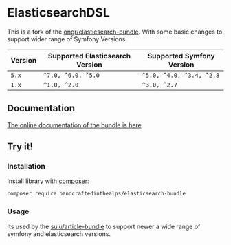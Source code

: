 # ElasticsearchDSL

This is a fork of the [ongr/elasticsearch-bundle](https://github.com/ongr-io/elasticsearchbundle).
With some basic changes to support wider range of Symfony Versions.

| Version   | Supported Elasticsearch Version | Supported Symfony Version |
|-----------|---------------------------------|---------------------------|
| `5.x`     | `^7.0, ^6.0, ^5.0`              | `^5.0, ^4.0, ^3.4, ^2.8`  |
| `1.x`     | `^1.0, ^2.0`                    | `^3.0, ^2.7`              |

## Documentation

[The online documentation of the bundle is here](Resources/doc/index.md)

## Try it!

### Installation

Install library with [composer](https://getcomposer.org):

```bash
composer require handcraftedinthealps/elasticsearch-bundle
```

### Usage

Its used by the [sulu/article-bundle](https://github.com/sulu/SuluArticleBundle/) to support newer a wide range of symfony and elasticsearch versions.
